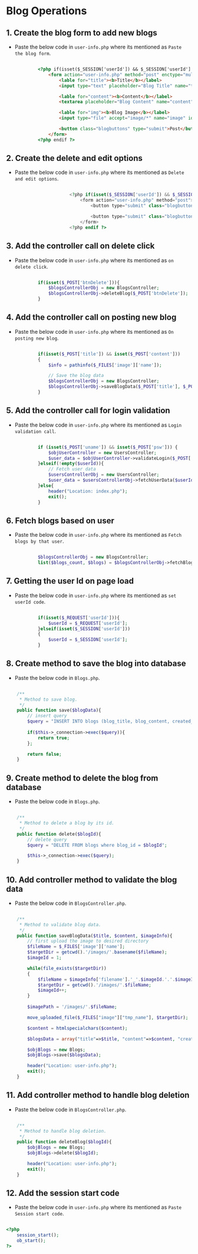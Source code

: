 # Blog Operations

## 1. Create the blog form to add new blogs

- Paste the below code in `user-info.php` where its mentioned as `Paste the blog form`.

```html

            <?php if(isset($_SESSION['userId']) && $_SESSION['userId'] == $user_data['user_id']) : ?>
                <form action="user-info.php" method="post" enctype="multipart/form-data">
                    <lable for="title"><b>Title</b></label>
                    <input type="text" placeholder="Blog Title" name="title" required>

                    <lable for="content"><b>Content</b></label>
                    <textarea placeholder="Blog Content" name="content" required></textarea>

                    <lable for="img"><b>Blog Image</b></label>
                    <input type="file" accept="image/*" name="image" id="image" required>

                    <button class="blogbuttons" type="submit">Post</button>
                </form>
            <?php endif ?>

```

## 2. Create the delete and edit options

- Paste the below code in `user-info.php` where its mentioned as `Delete and edit options`.

```php

                        <?php if(isset($_SESSION['userId']) && $_SESSION['userId'] == $user_data['user_id']) : ?>
                            <form action="user-info.php" method="post">
                                <button type="submit" class="blogbuttondelete" id="<?php echo $blog['blog_id'] ?>" onclick="return confirm('Are you sure?')" name="btnDelete" value="<?php echo $blog['blog_id'] ?>">Delete</button>

                                <button type="submit" class="blogbuttonedit" id="<?php echo $blog['blog_id'] ?>" name="btnEdit" onclick="alert('This functionality is assignment')">Edit</button>
                            </form>
                        <?php endif ?>

```

## 3. Add the controller call on delete click

- Paste the below code in `user-info.php` where its mentioned as `on delete click`.

```php

            if(isset($_POST['btnDelete'])){
                $blogsControllerObj = new BlogsController;
                $blogsControllerObj->deleteBlog($_POST['btnDelete']);
            }

```

## 4. Add the controller call on posting new blog

- Paste the below code in `user-info.php` where its mentioned as `On posting new blog`.

```php

            if(isset($_POST['title']) && isset($_POST['content']))
            {
                $info = pathinfo($_FILES['image']['name']);

                // Save the blog data
                $blogsControllerObj = new BlogsController;
                $blogsControllerObj->saveBlogData($_POST['title'], $_POST['content'], $info);
            }

```

## 5. Add the controller call for login validation

- Paste the below code in `user-info.php` where its mentioned as `Login validation call`.

```php

            if (isset($_POST['uname']) && isset($_POST['psw'])) {
                $objUserController = new UsersController;
                $user_data = $objUserController->validateLogin($_POST['uname'], $_POST['psw']);
            }elseif(!empty($userId)){
                // Fetch user data 
                $usersControllerObj = new UsersController; 
                $user_data = $usersControllerObj->fetchUserData($userId);
            }else{
                header("Location: index.php");
                exit();
            }

```

## 6. Fetch blogs based on user

- Paste the below code in `user-info.php` where its mentioned as `Fetch blogs by that user`.

```php

            $blogsControllerObj = new BlogsController; 
            list($blogs_count, $blogs) = $blogsControllerObj->fetchBlogsByUser($user_data['user_id']);

```

## 7. Getting the user Id on page load

- Paste the below code in `user-info.php` where its mentioned as `set userId code`.

```php

            if(isset($_REQUEST['userId'])){
                $userId = $_REQUEST['userId'];
            }elseif(isset($_SESSION['userId']))
            {
                $userId = $_SESSION['userId'];
            }

```

## 8. Create method to save the blog into database

- Paste the below code in `Blogs.php`.

```php

    /**
     * Method to save blog.
     */
    public function save($blogData){
        // insert query
        $query = "INSERT INTO blogs (blog_title, blog_content, created_by, modified_on, image_path) VALUES ('".$blogData['title']."', '".$blogData['content']."', ".$blogData['createdBy'].", NOW(), '".$blogData['imagePath']."')";
        
        if($this->_connection->exec($query)){
            return true;
        };

        return false;
    }

```

## 9. Create method to delete the blog from database

- Paste the below code in `Blogs.php`.

```php

    /**
     * Method to delete a blog by its id.
     */
    public function delete($blogId){
        // delete query
        $query = "DELETE FROM blogs where blog_id = $blogId";

        $this->_connection->exec($query);
    }

```

## 10. Add controller method to validate the blog data

- Paste the below code in `BlogsController.php`.

```php

    /**
     * Method to validate blog data.
     */
    public function saveBlogData($title, $content, $imageInfo){
        // first upload the image to desired directory
        $fileName = $_FILES['image']['name'];
        $targetDir = getcwd().'/images/'.basename($fileName);
        $imageId = 1;

        while(file_exists($targetDir))
        {
            $fileName = $imageInfo['filename'].'_'.$imageId.'.'.$imageInfo['extension'];
            $targetDir = getcwd().'/images/'.$fileName;
            $imageId++;
        }
        
        $imagePath = '/images/'.$fileName;

        move_uploaded_file($_FILES["image"]["tmp_name"], $targetDir);

        $content = htmlspecialchars($content);

        $blogsData = array("title"=>$title, "content"=>$content, "createdBy"=>$_SESSION['userId'], "imagePath"=>$imagePath);

        $objBlogs = new Blogs;
        $objBlogs->save($blogsData);

        header("Location: user-info.php");
        exit();
    }

```

## 11. Add controller method to handle blog deletion

- Paste the below code in `BlogsController.php`.

```php

    /**
     * Method to handle blog deletion.
     */
    public function deleteBlog($blogId){
        $objBlogs = new Blogs;
        $objBlogs->delete($blogId);

        header("Location: user-info.php");
        exit();
    }

```

## 12. Add the session start code

- Paste the below code in `user-info.php` where its mentioned as `Paste Session start code`.

```php

<?php
    session_start();
    ob_start();
?>

```
